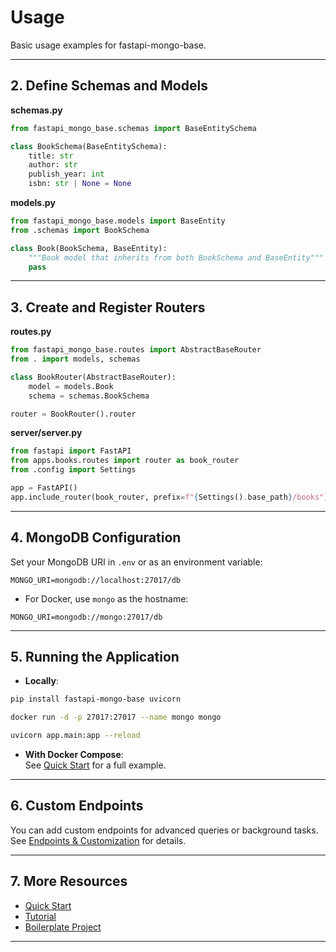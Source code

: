 # Usage

Basic usage examples for fastapi-mongo-base.

---

## 2. Define Schemas and Models

**schemas.py**
```python
from fastapi_mongo_base.schemas import BaseEntitySchema

class BookSchema(BaseEntitySchema):
    title: str
    author: str
    publish_year: int
    isbn: str | None = None
```

**models.py**
```python
from fastapi_mongo_base.models import BaseEntity
from .schemas import BookSchema

class Book(BookSchema, BaseEntity):
    """Book model that inherits from both BookSchema and BaseEntity"""
    pass
```

---

## 3. Create and Register Routers

**routes.py**
```python
from fastapi_mongo_base.routes import AbstractBaseRouter
from . import models, schemas

class BookRouter(AbstractBaseRouter):
    model = models.Book
    schema = schemas.BookSchema

router = BookRouter().router
```

**server/server.py**
```python
from fastapi import FastAPI
from apps.books.routes import router as book_router
from .config import Settings

app = FastAPI()
app.include_router(book_router, prefix=f"{Settings().base_path}/books")
```

---

## 4. MongoDB Configuration

Set your MongoDB URI in `.env` or as an environment variable:

```.env
MONGO_URI=mongodb://localhost:27017/db
```

- For Docker, use `mongo` as the hostname:  

```
MONGO_URI=mongodb://mongo:27017/db
```

---

## 5. Running the Application

- **Locally**:
```bash
pip install fastapi-mongo-base uvicorn

docker run -d -p 27017:27017 --name mongo mongo

uvicorn app.main:app --reload
```

- **With Docker Compose**:  
  See [Quick Start](quickstart.md) for a full example.

---

## 6. Custom Endpoints

You can add custom endpoints for advanced queries or background tasks.  
See [Endpoints & Customization](endpoints.md) for details.

---

## 7. More Resources

- [Quick Start](quickstart.md)
- [Tutorial](tutorial.md)
- [Boilerplate Project](boilerplate.md)

---
